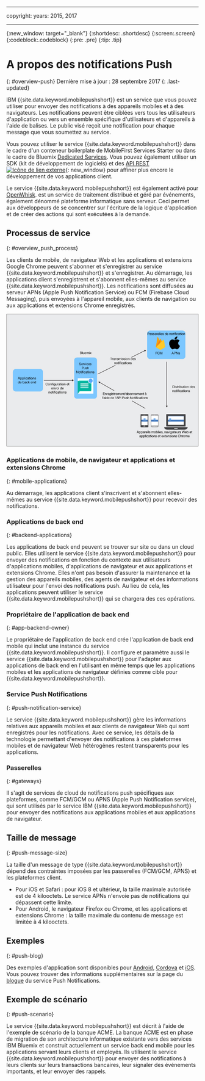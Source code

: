 ----

copyright:
 years: 2015, 2017

---

{:new_window: target="_blank"}
{:shortdesc: .shortdesc}
{:screen:.screen}
{:codeblock:.codeblock}
{:pre: .pre}
{:tip: .tip}

# A propos des notifications Push 
{: #overview-push}
Dernière mise à jour : 28 septembre 2017
{: .last-updated}

IBM {{site.data.keyword.mobilepushshort}} est un service que vous pouvez utiliser pour envoyer des notifications à des appareils mobiles et à des navigateurs. Les notifications peuvent être ciblées vers tous les utilisateurs d'application ou vers un ensemble spécifique d'utilisateurs et d'appareils à l'aide de balises. Le public visé reçoit une notification pour chaque message que vous soumettez au service.


Vous pouvez utiliser le service {{site.data.keyword.mobilepushshort}} dans le cadre d'un conteneur boilerplate de MobileFirst Services Starter ou dans le cadre de Bluemix [Dedicated Services](/docs/dedicated/index.html).  Vous pouvez également utiliser un SDK (kit de développement de logiciels) et des [API REST ![Icône de lien externe](../../icons/launch-glyph.svg "Icône de lien externe")](https://mobile.{DomainName}/imfpush/){: new_window} pour affiner plus encore le développement de vos applications client.


Le service {{site.data.keyword.mobilepushshort}} est également activé pour [OpenWhisk](/docs/openwhisk/index.html). est un service de traitement distribué et géré par événements, également dénommé plateforme informatique sans serveur. Ceci permet aux développeurs de se concentrer sur l'écriture de la logique d'application et de créer des actions qui sont exécutées à la demande.


## Processus de service
{: #overview_push_process}

Les clients de mobile, de navigateur Web et les applications et extensions Google Chrome peuvent s'abonner et s'enregistrer au service {{site.data.keyword.mobilepushshort}} et s'enregistrer. Au démarrage, les applications client s'enregistrent et s'abonnent elles-mêmes au service {{site.data.keyword.mobilepushshort}}. Les notifications sont diffusées au serveur APNs (Apple Push Notification Service) ou FCM (Firebase Cloud Messaging), puis envoyées à l'appareil mobile, aux clients de navigation ou aux applications et extensions Chrome enregistrés.

![Présentation de Push](images/overview.jpg)


### Applications de mobile, de navigateur et applications et extensions Chrome
{: #mobile-applications}

Au démarrage, les applications client s'inscrivent et s'abonnent elles-mêmes au service {{site.data.keyword.mobilepushshort}} pour recevoir des notifications.

### Applications de back end
{: #backend-applications}

Les applications de back end peuvent se trouver sur site ou dans un cloud public. Elles utilisent le service {{site.data.keyword.mobilepushshort}} pour envoyer des notifications en fonction du contexte aux utilisateurs d'applications mobiles, d'applications de navigateur et aux applications et extensions Chrome. Elles n'ont pas besoin d'assurer la maintenance et la gestion des appareils mobiles, des agents de navigateur et des informations utilisateur pour l'envoi des notifications push. Au lieu de cela, les applications peuvent utiliser le service {{site.data.keyword.mobilepushshort}} qui se chargera des ces opérations.

### Propriétaire de l'application de back end
{: #app-backend-owner}

Le propriétaire de l'application de back end crée l'application de back end mobile qui inclut une instance du service {{site.data.keyword.mobilepushshort}}. Il configure et paramètre aussi le service {{site.data.keyword.mobilepushshort}} pour l'adapter aux applications de back end en l'utilisant en même temps que les applications mobiles et les applications de navigateur définies comme cible pour {{site.data.keyword.mobilepushshort}}.

### Service Push Notifications
{: #push-notification-service}

Le service {{site.data.keyword.mobilepushshort}} gère les informations relatives aux appareils mobiles et aux clients de navigateur Web qui sont enregistrés pour les notifications. Avec ce service, les détails de la technologie permettant d'envoyer des notifications à ces plateformes mobiles et de navigateur Web hétérogènes restent transparents pour les applications.

### Passerelles
{: #gateways}

Il s'agit de services de cloud de notifications push spécifiques aux plateformes, comme FCM/GCM ou APNS (Apple Push Notification service), qui sont utilisés par le service IBM {{site.data.keyword.mobilepushshort}} pour envoyer des notifications aux applications mobiles et aux applications de navigateur.

## Taille de message
{: #push-message-size}

La taille d'un message de type {{site.data.keyword.mobilepushshort}} dépend des contraintes imposées par les passerelles (FCM/GCM, APNS) et les plateformes client. 

- Pour iOS et Safari : pour iOS 8 et ultérieur, la taille maximale autorisée est de 4 kilooctets. Le service APNs n'envoie pas de notifications qui dépassent cette limite.
- Pour Android, le navigateur Firefox ou Chrome, et les applications et extensions Chrome : la taille maximale du contenu de message est limitée à 4 kilooctets.

## Exemples
{: #push-blog}

Des exemples d'application sont disponibles pour [Android](https://github.com/ibm-bluemix-mobile-services/bms-samples-android-hellopush/), [Cordova](https://github.com/ibm-bluemix-mobile-services/bms-samples-cordova-hellopush) et  [iOS](https://github.com/ibm-bluemix-mobile-services/bms-samples-swift-hellopush).
Vous pouvez trouver des informations supplémentaires sur la page du [blogue](http://push-notification-service.mybluemix.net/) du service Push Notifications.  


## Exemple de scénario 
{: #push-scenario}

Le service {{site.data.keyword.mobilepushshort}} est décrit à l'aide de l'exemple de scénario de la banque ACME. La banque ACME est en phase de migration de son architecture informatique existante vers des services IBM Bluemix et construit actuellement un service back end mobile
pour les applications servant leurs clients et employés. Ils utilisent le service {{site.data.keyword.mobilepushshort}} pour envoyer des notifications à leurs clients sur leurs transactions bancaires, leur signaler des événements importants, et leur envoyer des rappels.

